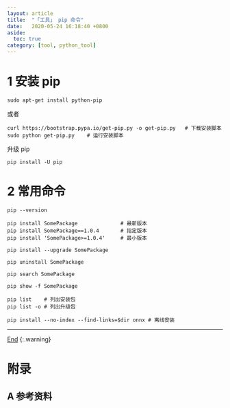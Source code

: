 ```yaml
---
layout: article
title:  "「工具」 pip 命令"
date:   2020-05-24 16:18:40 +0800
aside:
  toc: true
category: [tool, python_tool]
---
```

<span id='head'> </span>  
<!--more-->

# 1 安装 pip
```shell
sudo apt-get install python-pip
```
或者
```shell
curl https://bootstrap.pypa.io/get-pip.py -o get-pip.py   # 下载安装脚本
sudo python get-pip.py    # 运行安装脚本
```
升级 pip
```shell
pip install -U pip
```

# 2 常用命令
```shell
pip --version

pip install SomePackage              # 最新版本
pip install SomePackage==1.0.4       # 指定版本
pip install 'SomePackage>=1.0.4'     # 最小版本

pip install --upgrade SomePackage

pip uninstall SomePackage

pip search SomePackage

pip show -f SomePackage

pip list    # 列出安装包
pip list -o # 列出升级包

pip install --no-index --find-links=$dir onnx # 离线安装

```

-------------------  
[End](#head)
{:.warning}  

# 附录
## A 参考资料

